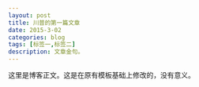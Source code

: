 ```yaml
---
layout: post
title: 川普的第一篇文章
date: 2015-3-02
categories: blog
tags: [标签一,标签二]
description: 文章金句。
---
```


这里是博客正文。这是在原有模板基础上修改的，没有意义。












